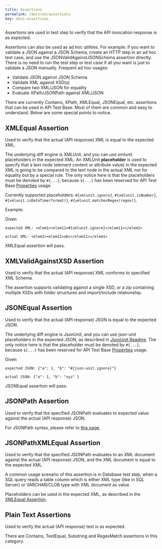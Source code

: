 ```yaml
---
title: Assertions
permalink: /docs/en/assertions
key: docs-assertions
---
```

Assertions are used in test step to verify that the API invocation response is as expected.

Assertions can also be used as ad hoc utilities. For example: if you want to validate a JSON against a JSON Schema, create an HTTP step in an ad hoc test case, and use the JSONValidAgainstJSONSchema assertion directly. There is no need to run the test step or test case if all you want is just to validate a JSON manually. Frequent ad hoc usages:
* Validate JSON against JSON Schema
* Validate XML against XSD(s)
* Compare two XML/JSON for equality
* Evaluate XPath/JSONPath against XML/JSON

There are currently Contains, XPath, XMLEqual, JSONEqual, etc. assertions that can be used in API Test Base. Most of them are common and easy to understand. Below are some special points to notice.

## XMLEqual Assertion
Used to verify that the actual (API response) XML is equal to the expected XML. 

The underlying diff engine is XMLUnit, and you can use xmlunit placeholders in the expected XML. An XMLUnit **placeholder** is used to specify that a text node (element content or attribute value) in the expected XML is going to be compared to the text node in the actual XML not for equality but by a special rule. The only notice here is that the placeholders must be denoted by `#{...}`, because `${...}` has been reserved for API Test Base [Properties](/docs/en/properties) usage.

Currently supported placeholders: `#{xmlunit.ignore}`, `#{xmlunit.isNumber}`, `#{xmlunit.isDateTime(format)}`, `#{xmlunit.matchesRegex(regex)}`.

Example:

Given

    expected XML: <elem1><elem11>#{xmlunit.ignore}</elem11></elem1>

    actual XML: <elem1><elem11>abc</elem11></elem1>

XMLEqual assertion will pass.

## XMLValidAgainstXSD Assertion
Used to verify that the actual (API response) XML conforms to specified XML Schema.

The assertion supports validating against a single XSD, or a zip containing multiple XSDs with folder structures and import/include relationship.

## JSONEqual Assertion
Used to verify that the actual (API response) JSON is equal to the expected JSON. 

The underlying diff engine is JsonUnit, and you can use json-unit placeholders in the expected JSON, as described in [JsonUnit Readme](https://github.com/lukas-krecan/JsonUnit). The only notice here is that the placeholder must be denoted by `#{...}`, because `${...}` has been reserved for API Test Base [Properties](/docs/en/properties) usage.

Given

    expected JSON: {"a": 1, "b": "#{json-unit.ignore}"}
    
    actual JSON: {"a": 1, "b": "xyz" }

JSONEqual assertion will pass.

## JSONPath Assertion
Used to verify that the specified JSONPath evaluates to expected value against the actual (API response) JSON. 

For JSONPath syntax, please refer to [this page](https://github.com/jayway/JsonPath).

## JSONPathXMLEqual Assertion
Used to verify that the specified JSONPath evaluates to an XML document against the actual (API response) JSON, and the XML document is equal to the expected XML.

A common usage scenario of this assertion is in Database test step, when a SQL query reads a table column which is either XML type (like in SQL Server) or VARCHAR/CLOB type with XML document as value.

Placeholders can be used in the expected XML, as described in the [XMLEqual Assertion](#xmlequal-assertion).

## Plain Text Assertions
Used to verify the actual (API response) text is as expected.

There are Contains, TextEqual, Substring and RegexMatch assertions in this category.